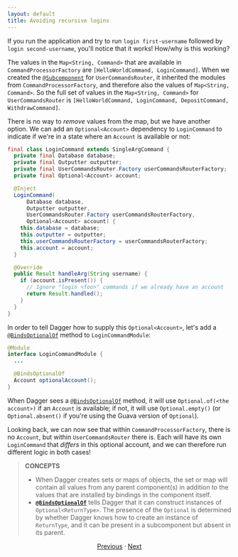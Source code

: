 ```yaml
---
layout: default
title: Avoiding recursive logins
---
```


If you run the application and try to run `login first-username` followed by
`login second-username`, you'll notice that it works! How/why is this working?

The values in the `Map<String, Command>` that are available in
`CommandProcessorFactory` are `[HelloWorldCommand, LoginCommand]`. When we
created the [`@Subcomponent`] for `UserCommandsRouter`, it inherited the modules
from `CommandProcessorFactory`, and therefore also the values of `Map<String,
Command>`. So the full set of values in the `Map<String, Command>` for
`UserCommandsRouter` is `[HelloWorldCommand, LoginCommand, DepositCommand,
WithdrawCommand]`.

There is no way to _remove_ values from the map, but we have another option. We
can add an `Optional<Account>` dependency to `LoginCommand` to indicate if we're
in a state where an `Account` is available or not:

```java
final class LoginCommand extends SingleArgCommand {
  private final Database database;
  private final Outputter outputter;
  private final UserCommandsRouter.Factory userCommandsRouterFactory;
  private final Optional<Account> account;

  @Inject
  LoginCommand(
      Database database,
      Outputter outputter,
      UserCommandsRouter.Factory userCommandsRouterFactory,
      Optional<Account> account) {
    this.database = database;
    this.outputter = outputter;
    this.userCommandsRouterFactory = userCommandsRouterFactory;
    this.account = account;
  }

  @Override
  public Result handleArg(String username) {
    if (account.isPresent()) {
      // Ignore "login <foo>" commands if we already have an account
      return Result.handled();
    }
  }
}
```

In order to tell Dagger how to supply this `Optional<Account>`, let's add a
[`@BindsOptionalOf`] method to `LoginCommandModule`:

```java
@Module
interface LoginCommandModule {
  ...

  @BindsOptionalOf
  Account optionalAccount();
}
```

When Dagger sees a [`@BindsOptionalOf`] method, it will use `Optional.of(<the
account>)` if an `Account` is available; if not, it will use `Optional.empty()`
(or `Optional.absent()` if you're using the Guava version of `Optional`).

Looking back, we can now see that within `CommandProcessorFactory`, there is no
`Account`, but within `UserCommandsRouter` there is. Each will have its own
`LoginCommand` that _differs_ in this optional account, and we can therefore run
different logic in both cases!

> **CONCEPTS**
>
> *   When Dagger creates sets or maps of objects, the set or map will contain
>     all values from any parent component(s) in addition to the values that are
>     installed by bindings in the component itself.
> *   **[`@BindsOptionalOf`]** tells Dagger that it can construct instances of
>     `Optional<ReturnType>`. The presence of the `Optional` is determined by
>     whether Dagger knows how to create an instance of `ReturnType`, and it can
>     be present in a subcomponent but absent in its parent.

<section style="text-align: center" markdown="1">

[Previous](13-max-withdrawal-across-commands) · [Next](15-conclusion)

</section>

[`@BindsOptionalOf`]: https://dagger.dev/api/latest/dagger/BindsOptionalOf.html
[`@Subcomponent`]: https://dagger.dev/api/latest/dagger/Subcomponent.html
